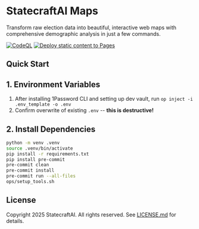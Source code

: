 # StatecraftAI Maps

Transform raw election data into beautiful, interactive web maps with comprehensive demographic analysis in just a few commands.

[![CodeQL](https://github.com/StatecraftAI/maps/actions/workflows/github-code-scanning/codeql/badge.svg)](https://github.com/StatecraftAI/maps/actions/workflows/github-code-scanning/codeql)     [![Deploy static content to Pages](https://github.com/StatecraftAI/maps/actions/workflows/static.yml/badge.svg)](https://github.com/StatecraftAI/maps/actions/workflows/static.yml)

## Quick Start

## 1. Environment Variables

1. After installing 1Password CLI and setting up dev vault, run `op inject -i .env_template -o .env`
2. Confirm overwrite of existing `.env` -- **this is destructive!**

## 2. Install Dependencies

```bash
python -m venv .venv
source .venv/bin/activate
pip install -r requirements.txt
pip install pre-commit
pre-commit clean
pre-commit install
pre-commit run --all-files
ops/setup_tools.sh
```

## License

Copyright 2025 StatecraftAI. All rights reserved. See [LICENSE.md](LICENSE.md) for details.
